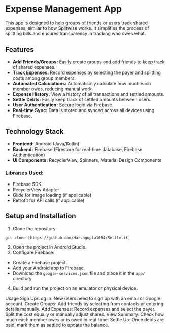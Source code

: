 <h1>Expense Management App</h1>
<p>This app is designed to help groups of friends or users track shared expenses, similar to how Splitwise works. It simplifies the process of splitting bills and ensures transparency in tracking who owes what.</p>

<h2>Features</h2>
<ul>
    <li><strong>Add Friends/Groups:</strong> Easily create groups and add friends to keep track of shared expenses.</li>
    <li><strong>Track Expenses:</strong> Record expenses by selecting the payer and splitting costs among group members.</li>
    <li><strong>Automated Calculations:</strong> Automatically calculate how much each member owes, reducing manual work.</li>
    <li><strong>Expense History:</strong> View a history of all transactions and settled amounts.</li>
    <li><strong>Settle Debts:</strong> Easily keep track of settled amounts between users.</li>
    <li><strong>User Authentication:</strong> Secure login via Firebase.</li>
    <li><strong>Real-time Sync:</strong> Data is stored and synced across all devices using Firebase.</li>
</ul>

<h2>Technology Stack</h2>
<ul>
    <li><strong>Frontend:</strong> Android (Java/Kotlin)</li>
    <li><strong>Backend:</strong> Firebase (Firestore for real-time database, Firebase Authentication)</li>
    <li><strong>UI Components:</strong> RecyclerView, Spinners, Material Design Components</li>
</ul>

<h3>Libraries Used:</h3>
<ul>
    <li>Firebase SDK</li>
    <li>RecyclerView Adapter</li>
    <li>Glide for image loading (if applicable)</li>
    <li>Retrofit for API calls (if applicable)</li>
</ul>

<h2>Setup and Installation</h2>
<ol>
    <li>Clone the repository:</li>
</ol>

<pre><code>git clone [https://github.com/Harshgupta1064/Settle.it]</code></pre>

<ol start="2">
    <li>Open the project in Android Studio.</li>
    <li>Configure Firebase:</li>
</ol>
<ul>
    <li>Create a Firebase project.</li>
    <li>Add your Android app to Firebase.</li>
    <li>Download the <code>google-services.json</code> file and place it in the <code>app/</code> directory.</li>
</ul>

<ol start="4">
    <li>Build and run the project on an emulator or physical device.</li>
</ol>


Usage
Sign Up/Log In: New users need to sign up with an email or Google account.
Create Groups: Add friends by selecting from contacts or entering details manually.
Add Expenses: Record expenses and select the payer. Split the cost equally or manually adjust shares.
View Summary: Check how much each member owes or is owed in real-time.
Settle Up: Once debts are paid, mark them as settled to update the balance.
